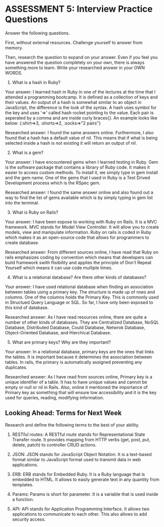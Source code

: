 # ASSESSMENT 5: Interview Practice Questions

Answer the following questions.

First, without external resources. Challenge yourself to answer from memory.

Then, research the question to expand on your answer. Even if you feel you have answered the question completely on your own, there is always something more to learn. Write your researched answer in your OWN WORDS.

1. What is a hash in Ruby?

Your answer: 
I learned hash in Ruby in one of the lectures at the time that I attended a programming bootcamp. It is defined as a collection of keys and their values. An output of a hash is somewhat similar to an object in JavaScript, the difference is the look of the syntax. A hash uses symbol for the key and uses '=>' called hash rocket pointing to the value. Each pair is seperated by a comma and are inside curly braces{}. An example looks like below:
{:shirt=>3, :shorts=>2, :socks=>"2 pairs"}

Researched answer:
I found the same answers online. Furthermore, I also found that a hash has a default value of nil. This means that if what is being selected inside a hash is not existing it will return an output of nil.

2. What is a gem? 

Your answer: 
I have encountered gems when I learned testing in Ruby. Gem is the software package that contains a library of Ruby code. It makes it easier to access custom methods. To install it, we simply type in gem install and the gem name. One of the gems that I used in Ruby is a Test Drived Development process which is the RSpec gem.

Researched answer:
I found the same answer online and also found out a way to find the list of gems available which is by simply typing in gem list into the terminal.

3. What is Ruby on Rails?

Your answer:
I have been expose to working with Ruby on Rails. It is a MVC framework. MVC stands for Model View Controller. It will allow you to create models, view  and manipulate information. Ruby on rails is coded in Ruby which makes it as an open-source code that allows for programmers to create database. 

Researched answer: From different sources online, I have read that Ruby on rails emphasizes coding by convention which means that developers can build framework swith flixibility and applies the principle of Don't Repeat Yourself which means it can use code multiple times.

4. What is a relational database? Are there other kinds of databases?

Your answer: 
I have used relational database when finding an association between tables using a primary key. The structure is made up of rows and columns. One of the columns holds the Primary Key. This is commonly used in Structued Query Language or SQL.
So far, I have only been exposed to this kind of database.

Researched answer: As I have read resources online, there are quite a number of other kinds of databases. They are Centralized Database, NoSQL Database, Distributed Database, Could Database, Netwrok Database, Object-Oriented Database, and Hierchical Database.

5. What are primary keys? Why are they important?

Your answer:
In a relational database, primary keys are the ones that links the tables. It is important because it determines the association between tables. In rails, the primary is automatically assigned preventing any duplicates.

Researched answer: As I have read from sources online, Primary key is a unique identifier of a table. It has to have unique values and cannot be empty or null or nil in Rails. Also, online it mentioned the importance of Primary key as something that will ensure low accessibility and it is the key used for queries, reading, modifying information.


## Looking Ahead: Terms for Next Week

Research and define the following terms to the best of your ability.

1. RESTful routes: A RESTful route stands for Representational State Transfer route. It provides mapping from HTTP verbs (get, post, put, delete, patch) to controller CRUD actions.

2. JSON: JSON stands for JavaScript Object Notation. It is a text-based format similar to JavaScript format used to transmit data in web applications.

3. ERB: ERB stands for Embedded Ruby. It is a Ruby language that is embedded to HTML. It allows to easily generate text in any quantity from templates.

4. Params: Params is short for parameter. It is a variable that is used inside a function.

5. API: API stands for Application Programming Interface. It allows two applications to communicate to each other. This also allows to add security access.
